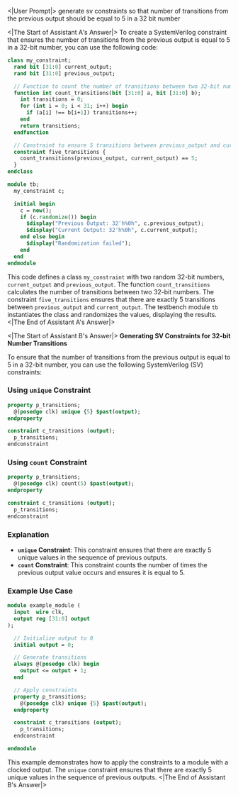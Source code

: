 <|User Prompt|>
generate sv constraints so that number of transitions from the previous output should be equal to 5 in a 32 bit number

<|The Start of Assistant A's Answer|>
To create a SystemVerilog constraint that ensures the number of transitions from the previous output is equal to 5 in a 32-bit number, you can use the following code:

```systemverilog
class my_constraint;
  rand bit [31:0] current_output;
  rand bit [31:0] previous_output;

  // Function to count the number of transitions between two 32-bit numbers
  function int count_transitions(bit [31:0] a, bit [31:0] b);
    int transitions = 0;
    for (int i = 0; i < 31; i++) begin
      if (a[i] !== b[i+1]) transitions++;
    end
    return transitions;
  endfunction

  // Constraint to ensure 5 transitions between previous_output and current_output
  constraint five_transitions {
    count_transitions(previous_output, current_output) == 5;
  }
endclass

module tb;
  my_constraint c;

  initial begin
    c = new();
    if (c.randomize()) begin
      $display("Previous Output: 32'h%0h", c.previous_output);
      $display("Current Output: 32'h%0h", c.current_output);
    end else begin
      $display("Randomization failed");
    end
  end
endmodule
```

This code defines a class `my_constraint` with two random 32-bit numbers, `current_output` and `previous_output`. The function `count_transitions` calculates the number of transitions between two 32-bit numbers. The constraint `five_transitions` ensures that there are exactly 5 transitions between `previous_output` and `current_output`. The testbench module `tb` instantiates the class and randomizes the values, displaying the results.
<|The End of Assistant A's Answer|>

<|The Start of Assistant B's Answer|>
**Generating SV Constraints for 32-bit Number Transitions**

To ensure that the number of transitions from the previous output is equal to 5 in a 32-bit number, you can use the following SystemVerilog (SV) constraints:

### Using `unique` Constraint

```sv
property p_transitions;
  @(posedge clk) unique {5} $past(output);
endproperty

constraint c_transitions (output);
  p_transitions;
endconstraint
```

### Using `count` Constraint

```sv
property p_transitions;
  @(posedge clk) count(5) $past(output);
endproperty

constraint c_transitions (output);
  p_transitions;
endconstraint
```

### Explanation

- **`unique` Constraint**: This constraint ensures that there are exactly 5 unique values in the sequence of previous outputs.
- **`count` Constraint**: This constraint counts the number of times the previous output value occurs and ensures it is equal to 5.

### Example Use Case

```sv
module example_module (
  input  wire clk,
  output reg [31:0] output
);

  // Initialize output to 0
  initial output = 0;

  // Generate transitions
  always @(posedge clk) begin
    output <= output + 1;
  end

  // Apply constraints
  property p_transitions;
    @(posedge clk) unique {5} $past(output);
  endproperty

  constraint c_transitions (output);
    p_transitions;
  endconstraint

endmodule
```

This example demonstrates how to apply the constraints to a module with a clocked output. The `unique` constraint ensures that there are exactly 5 unique values in the sequence of previous outputs.
<|The End of Assistant B's Answer|>